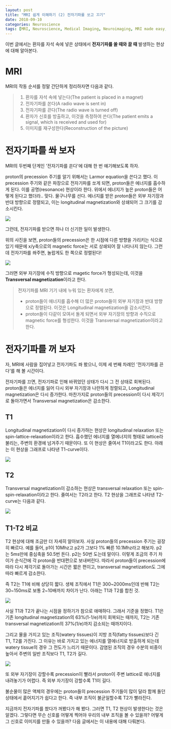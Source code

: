 ```yaml
---
layout: post
title: "MRI 쉽게 이해하기 (2) 전자기파를 쏘고 끄기"
date: 2018-09-10
categories: Neuroscience
tags: [MRI, Neuroscience, Medical Imaging, Neuroimaging, MRI made easy, Introduction]
---
```




이번 글에서는 환자를 자석 속에 넣은 상태에서 **전자기파를 쏠 때와 끌 때** 발생하는 현상에 대해 알아본다.



# MRI

MRI의 작동 순서를 정말 간단하게 정리하자면 다음과 같다.

> 1. 환자를 자석 속에 넣는다(The patient is placed in a magnet)
> 2. 전자기파를 쏜다(A radio wave is sent in)
> 3. 전자기파를 끈다(The radio wave is turned off)
> 4. 환자가 신호를 방출하고, 이것을 측정하여 쓴다(The patient emits a signal, which is received and used for)
> 5. 이미지를 재구성한다(Reconstruction of the picture)





# 전자기파를 쏴 보자

MRI의 두번째 단계인 '전자기파를 쏜다'에 대해 한 번 얘기해보도록 하자. 

proton의 precession 주기를 알기 위해서는 Larmor equation을 쓴다고 했다. 이 precession 주기와 같은 파장으로 전자기파를 쏘게 되면, proton들은 에너지를 흡수하게 된다. 이를 공명(resonance) 현상이라 한다. 위에서 에너지가 높은 proton들은 어떻게 된다고 했더라.. 맞다. 물구나무를 선다. 에너지를 받은 proton들은 외부 자기장과 반대 방향으로 정렬되고, 이는 longitudinal magnetization와 상쇄되어 그 크기를 감소시킨다. 

![](https://github.com/karl6885/karl6885.github.io/blob/master/assets/images/posts/MRI_made_easy/MRI_made_easy_004.png?raw=true)



그런데, 전자기파를 받으면 하나 더 신기한 일이 발생한다. 

위의 사진을 보면, proton들의 precession은 한 시점에 다른 방향을 가리키는 식으로 있기 때문에 x/y축으로의 magnetic force는 서로 상쇄되어 잘 나타나지 않는다. 그런데 전자기파를 쏴주면, 놀랍게도 한 쪽으로 정렬된다!

![](https://github.com/karl6885/karl6885.github.io/blob/master/assets/images/posts/MRI_made_easy/MRI_made_easy_005.png?raw=true)

그러면 외부 자기장에 수직 방향으로 magetic force가 형성되는데, 이것을 **Transversal magnetization**이라고 한다. 



> 전자기파를 MRI 기기 내에 누워 있는 환자에게 쏘면, 
>
> - proton들이 에너지를 흡수해 더 많은 proton들이 외부 자기장과 반대 방향으로 정렬된다. 이것은 Longitudinal magnetization을 감소시킨다.
> - proton들이 다같이 모여서 돌게 되면서 외부 자기장의 방향과 수직으로 magnetic force를 형성한다. 이것을 Transversal magnetization이라고 한다.



# 전자기파를 꺼 보자

자, MRI에 사람을 집어넣고 전자기파도 쏴 봤으니, 이제 세 번째 차례인 '전자기파를 끈다'를 해 볼 시간이다. 

전자기파를 끄면, 전자기파로 인해 바뀌었던 상태가 다시 그 전 상태로 회복된다. proton들은 에너지를 잃어 다시 외부 자기장과 나란하게 정렬되고, Longitudinal magnetization은 다시 증가한다. 마찬가지로 proton들의 precession이 다시 제각기로 돌아가면서 Transversal magnetization은 감소한다. 



## T1

Longitudinal magnetization이 다시 증가하는 현상은 longitudinal relaxation 또는 spin-lattice-relaxation이라고 한다. 흡수했던 에너지를 열에너지의 형태로 lattice라 불리는, 주변의 환경에 넘겨주기 때문이다. 또 이 현상은 줄여서 T1이라고도 한다. 아래는 이 현상을 그래프로 나타낸 T1-curve이다.

![](https://github.com/karl6885/karl6885.github.io/blob/master/assets/images/posts/MRI_made_easy/MRI_made_easy_006.png?raw=true)



## T2

Transversal magnetization이 감소하는 현상은 transversal relaxation 또는 spin-spin-relaxation이라고 한다. 줄여서는 T2라고 한다. T2 현상을 그래프로 나타낸 T2-curve는 다음과 같다.

![](https://github.com/karl6885/karl6885.github.io/blob/master/assets/images/posts/MRI_made_easy/MRI_made_easy_007.png?raw=true)



## T1-T2 비교

T2 현상에 대해 조금만 더 자세히 알아보자. 사실 proton들의 precession 주기는 굉장히 빠르다. 예를 들어, p1이 10Mhz고 p2가 그보다 1% 빠른 10.1Mhz라고 해보자. p2는 5ms만에 중심축을 50.5번 돈다. p2는 50번 도는데 말이다. 이렇게 조금의 주기 차이가 순식간에 각 proton을 반대편으로 보내버린다. 따라서 proton들이 precession에 따라 다시 제각기로 돌아가는 시간은 짧은 편이고, transversal magnetization도 그에 따라 빠르게 감소한다. 

즉 T2는 T1에 비해 상당히 짧다. 생체 조직에서 T1은 300~2000ms인데 반해 T2는 30~150ms로 보통 2~10배까지 차이가 난다. 아래는 T1과 T2를 합친 것.

![](https://github.com/karl6885/karl6885.github.io/blob/master/assets/images/posts/MRI_made_easy/MRI_made_easy_008.png?raw=true)

사실 T1과 T2가 끝나는 시점을 정하기가 참으로 애매하다. 그래서 기준을 정했다. T1은 기존 longitudinal magnetization의 63%(1-1/e)까지 회복되는 때까지, T2는 기존 transversal magnetization의 37%(1/e)까지 감소되는 때까지이다.

그리고 물을 가지고 있는 조직(watery tissues)이 지방 조직(fatty tissues)보다 긴 T1, T2를 가진다. 그 이유는 바로 가지고 있는 에너지를 열에너지로 방출하게 되는데 watery tissue의 경우 그 전도가 느리기 때문이다. 감염된 조직의 경우 수분의 비중이 높아서 주변의 일반 조직보다 T1, T2가 길다.

![](https://github.com/karl6885/karl6885.github.io/blob/master/assets/images/posts/MRI_made_easy/MRI_made_easy_009.png?raw=true)

또 외부 자기장이 강할수록 precession이 빨라서 proton이 주변 lattice로 에너지를 내려놓기가 어렵다. 즉 외부 자기장이 강할수록 T1이 길다.

불순물이 많은 액체의 경우에는 proton들의 precession 주기들이 많이 달라 함께 돌던 상태에서 흩어지기가 쉽다고 한다. 즉 내부 조직이 불균일할수록 T2가 빨라진다.



지금까지 전자기파를 쐈다가 꺼봤다가 해 봤다. 그러면 T1, T2 현상이 발생한다는 것은 알겠다. 그렇다면 무슨 신호를 어떻게 찍어야 우리의 내부 조직을 볼 수 있을까? 어떻게 그 신호로 이미지를 만들 수 있을까? 다음 글에서는 이 내용에 대해 다뤄본다.